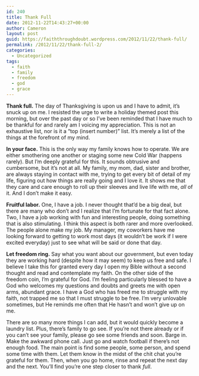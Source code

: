 ```yaml
---
id: 240
title: Thank Full
date: 2012-11-22T14:43:27+00:00
author: Cameron
layout: post
guid: https://faiththroughdoubt.wordpress.com/2012/11/22/thank-full/
permalink: /2012/11/22/thank-full-2/
categories:
  - Uncategorized
tags:
  - faith
  - family
  - freedom
  - god
  - grace
---
```

**Thank full.** The day of Thanksgiving is upon us and I have to admit, it’s snuck up on me. I resisted the urge to write a holiday themed post this morning, but over the past day or so I’ve been reminded that I have much to be thankful for and rarely am I voicing my appreciation. This is not an exhaustive list, nor is it a “top (insert number)” list. It’s merely a list of the things at the forefront of my mind.

**In your face.** This is the only way my family knows how to operate. We are either smothering one another or staging some new Cold War (happens rarely). But I’m deeply grateful for this. It sounds obtrusive and cumbersome, but it’s not at all. My family, my mom, dad, sister and brother, are always staying in contact with me, trying to get every bit of detail of my life, figuring out how things are really going and I love it. It shows me that they care and care enough to roll up their sleeves and live life with me, _all_ of it. And I don’t make it easy.

**Fruitful labor.** One, I have a job. I never thought that’d be a big deal, but there are many who don’t and I realize that I’m fortunate for that fact alone. Two, I have a job working with fun and interesting people, doing something that is also stimulating. I think this aspect is both rarer and more overlooked. The people alone make my job. My manager, my coworkers have me looking forward to getting to work most days (it wouldn’t be work if I were excited everyday) just to see what will be said or done that day.

**Let freedom ring.** Say what you want about our government, but even today they are working hard (despite how it may seem) to keep us free and safe. I believe I take this for granted every day I open my Bible without a second thought and read and contemplate my faith. On the other side of the freedom coin, I’m grateful for God. I’m feeling particularly blessed to have a God who welcomes my questions and doubts and greets me with open arms, abundant grace. I have a God who has freed me to struggle with my faith, not trapped me so that I must struggle to be free. I’m very unlovable sometimes, but He reminds me often that He hasn’t and won’t give up on me.

There are so many more things I can add, but it would quickly become a laundry list. Plus, there’s family to go see. If you’re not there already or if you can’t see your family, please go see some friends and soon. Barge in. Make the awkward phone call. Just go and watch football if there’s not enough food. The main point is find some people, some person, and spend some time with them. Let them know in the midst of the chit chat you’re grateful for them. Then, when you go home, rinse and repeat the next day and the next. You’ll find you’re one step closer to thank _full_.